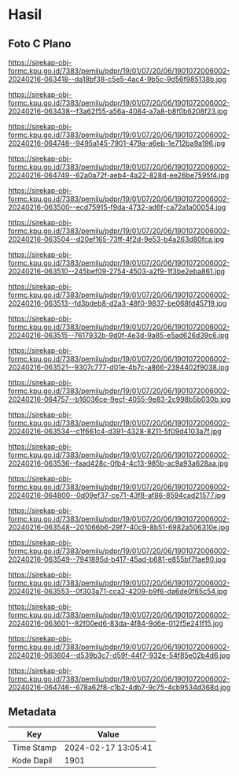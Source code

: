 # Hasil

## Foto C Plano

https://sirekap-obj-formc.kpu.go.id/7383/pemilu/pdpr/19/01/07/20/06/1901072006002-20240216-063418--da18bf38-c5e5-4ac4-9b5c-9d56f985138b.jpg

https://sirekap-obj-formc.kpu.go.id/7383/pemilu/pdpr/19/01/07/20/06/1901072006002-20240216-063438--f3a62f55-a56a-4084-a7a8-b8f0b6208f23.jpg

https://sirekap-obj-formc.kpu.go.id/7383/pemilu/pdpr/19/01/07/20/06/1901072006002-20240216-064748--9495a145-7901-479a-a6eb-1e712ba9a196.jpg

https://sirekap-obj-formc.kpu.go.id/7383/pemilu/pdpr/19/01/07/20/06/1901072006002-20240216-064749--62a0a72f-aeb4-4a22-828d-ee26be7595f4.jpg

https://sirekap-obj-formc.kpu.go.id/7383/pemilu/pdpr/19/01/07/20/06/1901072006002-20240216-063500--ecd75915-f9da-4732-ad6f-ca72a1a00054.jpg

https://sirekap-obj-formc.kpu.go.id/7383/pemilu/pdpr/19/01/07/20/06/1901072006002-20240216-063504--d20ef165-73ff-4f2d-9e53-b4a263d80fca.jpg

https://sirekap-obj-formc.kpu.go.id/7383/pemilu/pdpr/19/01/07/20/06/1901072006002-20240216-063510--245bef09-2754-4503-a2f9-1f3be2eba861.jpg

https://sirekap-obj-formc.kpu.go.id/7383/pemilu/pdpr/19/01/07/20/06/1901072006002-20240216-063513--fd3bdeb8-d2a3-48f0-9837-be068fd45719.jpg

https://sirekap-obj-formc.kpu.go.id/7383/pemilu/pdpr/19/01/07/20/06/1901072006002-20240216-063515--7617932b-9d0f-4e3d-9a85-e5ad626d39c6.jpg

https://sirekap-obj-formc.kpu.go.id/7383/pemilu/pdpr/19/01/07/20/06/1901072006002-20240216-063521--9307c777-d01e-4b7c-a866-2394402f9038.jpg

https://sirekap-obj-formc.kpu.go.id/7383/pemilu/pdpr/19/01/07/20/06/1901072006002-20240216-064757--b16036ce-9ecf-4055-9e83-2c998b5b030b.jpg

https://sirekap-obj-formc.kpu.go.id/7383/pemilu/pdpr/19/01/07/20/06/1901072006002-20240216-063534--c1f661c4-d391-4328-8211-5f09d4103a7f.jpg

https://sirekap-obj-formc.kpu.go.id/7383/pemilu/pdpr/19/01/07/20/06/1901072006002-20240216-063536--faad428c-0fb4-4c13-985b-ac9a93a628aa.jpg

https://sirekap-obj-formc.kpu.go.id/7383/pemilu/pdpr/19/01/07/20/06/1901072006002-20240216-064800--0d09ef37-ce71-43f8-af86-8594cad21577.jpg

https://sirekap-obj-formc.kpu.go.id/7383/pemilu/pdpr/19/01/07/20/06/1901072006002-20240216-063548--201066b6-29f7-40c9-8b51-6982a506310e.jpg

https://sirekap-obj-formc.kpu.go.id/7383/pemilu/pdpr/19/01/07/20/06/1901072006002-20240216-063549--7941895d-b417-45ad-b681-e855bf7fae90.jpg

https://sirekap-obj-formc.kpu.go.id/7383/pemilu/pdpr/19/01/07/20/06/1901072006002-20240216-063553--0f303a71-cca2-4209-b9f6-da6de0f65c54.jpg

https://sirekap-obj-formc.kpu.go.id/7383/pemilu/pdpr/19/01/07/20/06/1901072006002-20240216-063601--82f00ed6-83da-4f84-9d6e-012f5e241f15.jpg

https://sirekap-obj-formc.kpu.go.id/7383/pemilu/pdpr/19/01/07/20/06/1901072006002-20240216-063604--d539b3c7-d59f-44f7-932e-54f85e02b4d6.jpg

https://sirekap-obj-formc.kpu.go.id/7383/pemilu/pdpr/19/01/07/20/06/1901072006002-20240216-064746--678a62f8-c1b2-4db7-9c75-4cb9534d368d.jpg


## Metadata

| Key        | Value               |
| ---------- | ------------------- |
| Time Stamp | 2024-02-17 13:05:41 |
| Kode Dapil | 1901                |



